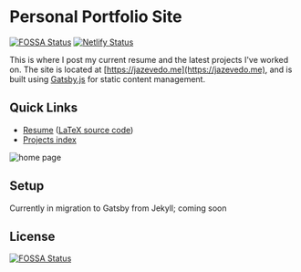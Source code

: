 # Personal Portfolio Site

[![FOSSA Status](https://app.fossa.io/api/projects/git%2Bgithub.com%2Fjazevedo620%2Fjazevedo620.github.io.svg?type=shield)](https://app.fossa.io/projects/git%2Bgithub.com%2Fjazevedo620%2Fjazevedo620.github.io?ref=badge_shield) [![Netlify Status](https://api.netlify.com/api/v1/badges/361d0295-d038-4c28-bb0e-55b0fd4e9475/deploy-status)](https://app.netlify.com/sites/focused-goodall-0dcf23/deploys)

This is where I post my current resume and the latest projects I've worked on. The site is located at [https://jazevedo.me](https://jazevedo.me), and is built using [Gatsby.js](https://www.gatsbyjs.org/) for static content management.

## Quick Links

- [Resume](https://jazevedo.me/resume) ([LaTeX source code](https://jazevedo.me/resume/source))
- [Projects index](https://jazevedo.me/projects)

![home page](https://i.imgur.com/YRbJ3pu.png)

## Setup

Currently in migration to Gatsby from Jekyll; coming soon

## License

[![FOSSA Status](https://app.fossa.io/api/projects/git%2Bgithub.com%2Fjazevedo620%2Fjazevedo620.github.io.svg?type=large)](https://app.fossa.io/projects/git%2Bgithub.com%2Fjazevedo620%2Fjazevedo620.github.io?ref=badge_large)
